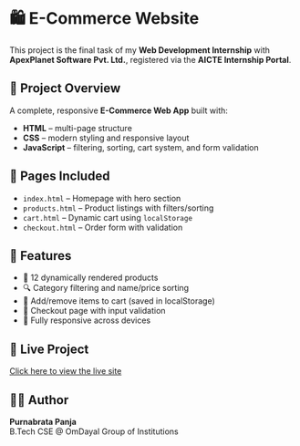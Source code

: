 # 🛍️ E-Commerce Website

This project is the final task of my **Web Development Internship** with **ApexPlanet Software Pvt. Ltd.**, registered via the **AICTE Internship Portal**.

## 📌 Project Overview
A complete, responsive **E-Commerce Web App** built with:
- **HTML** – multi-page structure
- **CSS** – modern styling and responsive layout
- **JavaScript** – filtering, sorting, cart system, and form validation

## 📂 Pages Included
- `index.html` – Homepage with hero section
- `products.html` – Product listings with filters/sorting
- `cart.html` – Dynamic cart using `localStorage`
- `checkout.html` – Order form with validation

## 🎯 Features
- 🧾 12 dynamically rendered products
- 🔍 Category filtering and name/price sorting
- 🛒 Add/remove items to cart (saved in localStorage)
- 🧾 Checkout page with input validation
- 📱 Fully responsive across devices

## 🔗 Live Project
[Click here to view the live site](https://purnabratapanja.github.io/ecommerce-capstone/)

## 👨‍💻 Author
**Purnabrata Panja**  
B.Tech CSE @ OmDayal Group of Institutions  
